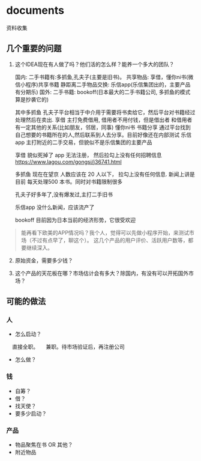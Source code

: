 # documents

资料收集

## 几个重要的问题

1. 这个IDEA现在有人做了吗？他们活的怎么样？能养一个多大的团队？

    国内:
        二手书籍有:多抓鱼,孔夫子(主要是旧书)。
        共享物品: 享借，懂你ni书(微信小程序)共享书籍
        静距离二手物品交换: 乐信app(乐信集团出的，主要产品有分期乐)
    国外:
        二手书籍: bookoff(日本最大的二手书籍公司, 多抓鱼的模式算是抄袭它的)

    其中多抓鱼 孔夫子平台相当于中介用于需要将书卖给它，然后平台对书籍经过处理然后在卖出.
    享借 主打免费借用, 借用者不用付钱，但是借出者 和借用者有一定其他的关系(比如朋友，邻居，同事)
    懂你ni书 书籍分享 通过平台找到自己想要的书籍所在的人,然后联系到人去分享。目前好像还在内部测试
    乐信app 主打附近的二手交易，但貌似不是乐信集团的主要产品
    
    享借 貌似死掉了 app 无法注册， 然后拉勾上没有任何招聘信息 https://www.lagou.com/gongsi/j36741.html
   
    多抓鱼 现在在望京 人数应该在 20 人以下， 拉勾上没有任何信息. 新闻上讲是 目前 每天处理500 本书。同时对书籍限制很多
    
    孔夫子好多年了,没有爆发过,主打二手旧书
    
    乐信app 没什么新闻，应该流产了
    
    bookoff 目前因为日本当前的经济形势，它很受欢迎

    
> 能再看下欧美的APP情况吗？我个人，觉得可以先做小程序开始，来测试市场（不过有点早了，聊这个）。
> 这几个产品的用户评价、活跃用户数等，都要继续深入。

2. 原始资金，需要多少钱？

3. 这个产品的天花板在哪？市场估计会有多大？除国内，有没有可以开拓国外市场？

## 可能的做法

### 人

- 怎么启动？
  
      直接全职。
      兼职。待市场验证后，再注册公司
      
- 怎么做？

### 钱

- 自筹？
- 借？
- 找天使？
- 要多少启动？

### 产品

- 物品聚焦在书 OR 其他？
- 附近物品


